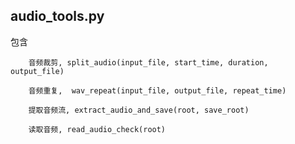 ## audio_tools.py
包含 

        音频裁剪, split_audio(input_file, start_time, duration, output_file)
        
        音频重复,  wav_repeat(input_file, output_file, repeat_time)
        
        提取音频流, extract_audio_and_save(root, save_root)
        
        读取音频, read_audio_check(root)
